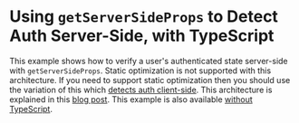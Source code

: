 # Using `getServerSideProps` to Detect Auth Server-Side, with TypeScript

This example shows how to verify a user's authenticated state
server-side with `getServerSideProps`. Static optimization is not supported
with this architecture. If you need to support static optimization
then you should use the variation of this which [detects auth client-side](../static-ts).
This architecture is explained in this [blog post](TODO).
This example is also available [without TypeScript](../gssp).
